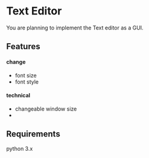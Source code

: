 # Text Editor
You are planning to implement the Text editor as a GUI.

## Features
#### change
* font size
* font style

#### technical
* changeable window size
* 


## Requirements
python 3.x
